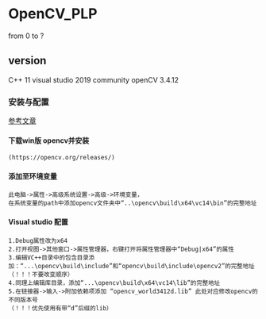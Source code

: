 # OpenCV_PLP
 from 0 to ?
## version
 C++ 11
 visual studio 2019 community
 openCV 3.4.12 
### 安装与配置
[参考文章](https://www.jianshu.com/p/b47ce15a9642)
#### 下载win版 opencv并安装
    (https://opencv.org/releases/)
#### 添加至环境变量
    此电脑->属性->高级系统设置->高级->环境变量，
    在系统变量的path中添加opencv文件夹中“..\opencv\build\x64\vc14\bin”的完整地址
#### Visual studio 配置
    1.Debug属性改为x64
    2.打开视图->其他窗口->属性管理器，右键打开将属性管理器中“Debug|x64”的属性
    3.编辑VC++目录中的包含目录添加：“...\opencv\build\include”和“opencv\build\include\opencv2”的完整地址（！！！不要改变顺序）
    4.同理上编辑库目录，添加“...\opencv\build\x64\vc14\lib”的完整地址
    5.在链接器->输入->附加依赖项添加 “opencv_world3412d.lib” 此处对应修改opencv的不同版本号
    （！！！优先使用有带“d”后缀的lib）
    